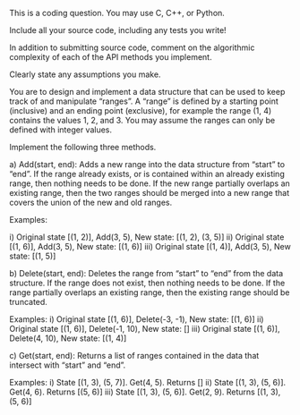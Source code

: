 This is a coding question. You may use C, C++, or Python. 

Include all your source code, including any tests you write! 

In addition to submitting source code, comment on the algorithmic complexity of
each of the API methods you implement. 

Clearly state any assumptions you make.

You are to design and implement a data structure that can be used to keep track of and manipulate
“ranges”. A “range” is defined by a starting point (inclusive) and an ending point (exclusive), for
example the range (1, 4) contains the values 1, 2, and 3. You may assume the ranges can only be
defined with integer values.

Implement the following three methods.

a) Add(start, end): Adds a new range into the data structure from “start” to “end”. 
If the range already exists, or is contained within an already existing range, then nothing needs to be done. 
If the new range partially overlaps an existing range, then the two ranges should be merged into a 
new range that covers the union of the new and old ranges. 

Examples:

i) Original state [(1, 2)], Add(3, 5), New state: [(1, 2), (3, 5)]
ii) Original state [(1, 6)], Add(3, 5), New state: [(1, 6)]
iii) Original state [(1, 4)], Add(3, 5), New state: [(1, 5)]

b) Delete(start, end): Deletes the range from “start” to “end” from the data structure. If the range
does not exist, then nothing needs to be done. If the range partially overlaps an existing range,
then the existing range should be truncated. 

Examples:
i) Original state [(1, 6)], Delete(-3, -1), New state: [(1, 6)]
ii) Original state [(1, 6)], Delete(-1, 10), New state: []
iii) Original state [(1, 6)], Delete(4, 10), New state: [(1, 4)]

c) Get(start, end): Returns a list of ranges contained in the data that intersect with “start” and “end”. 

Examples:
i) State [(1, 3), (5, 7)]. Get(4, 5). Returns []
ii) State [(1, 3), (5, 6)]. Get(4, 6). Returns [(5, 6)]
iii) State [(1, 3), (5, 6)]. Get(2, 9). Returns [(1, 3), (5, 6)]